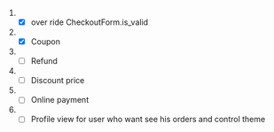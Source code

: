 1. - [x] over ride CheckoutForm.is_valid
2. - [x] Coupon
3. - [ ] Refund
4. - [ ] Discount price
5. - [ ] Online payment
6. - [ ] Profile view for user who want see his orders and control theme
